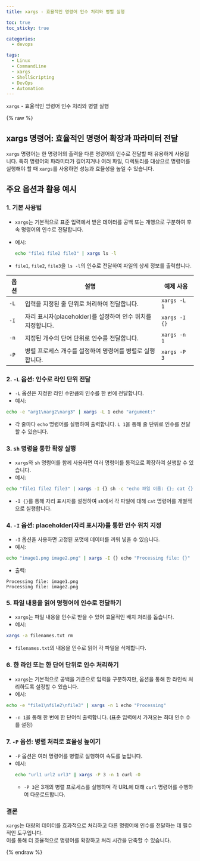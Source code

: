 ```yaml
---
title: xargs - 효율적인 명령어 인수 처리와 병렬 실행

toc: true
toc_sticky: true

categories:
  - devops

tags:
  - Linux
  - CommandLine
  - xargs
  - ShellScripting
  - DevOps
  - Automation
---
```


`xargs` - 효율적인 명령어 인수 처리와 병렬 실행

{% raw %}

## xargs 명령어: 효율적인 명령어 확장과 파라미터 전달

`xargs` 명령어는 한 명령어의 출력을 다른 명령어의 인수로 전달할 때 유용하게 사용됩니다. 특히 명령어의 파라미터가 길어지거나 여러 파일, 디렉토리를 대상으로 명령어를 실행해야 할 때 `xargs`를 사용하면 성능과 효율성을 높일 수 있습니다.

## 주요 옵션과 활용 예시


### 1. 기본 사용법

- `xargs`는 기본적으로 표준 입력에서 받은 데이터를 공백 또는 개행으로 구분하여 후속 명령어의 인수로 전달합니다.
- 예시:
  ```bash
  echo "file1 file2 file3" | xargs ls -l
  ```
  
- `file1`, `file2`, `file3`을 `ls -l`의 인수로 전달하여 파일의 상세 정보를 출력합니다.


| 옵션  | 설명                                           | 예제 사용 |
|-------|------------------------------------------------|-----------|
| `-L`  | 입력을 지정된 줄 단위로 처리하여 전달합니다.         | `xargs -L 1` |
| `-I`  | 자리 표시자(placeholder)를 설정하여 인수 위치를 지정합니다. | `xargs -I {}` |
| `-n`  | 지정된 개수의 단어 단위로 인수를 전달합니다.        | `xargs -n 1` |
| `-P`  | 병렬 프로세스 개수를 설정하여 명령어를 병렬로 실행합니다. | `xargs -P 3` |


### 2. `-L` 옵션: 인수로 라인 단위 전달

- `-L` 옵션은 지정한 라인 수만큼의 인수를 한 번에 전달합니다.
- 예시:

```bash
echo -e "arg1\narg2\narg3" | xargs -L 1 echo "argument:"
```
  
- 각 줄마다 `echo` 명령어를 실행하여 출력합니다. `L 1`을 통해 줄 단위로 인수를 전달할 수 있습니다.


### 3. `sh` 명령을 통한 확장 실행

- `xargs`와 `sh` 명령어를 함께 사용하면 여러 명령어를 동적으로 확장하여 실행할 수 있습니다.
- 예시:

```bash
echo "file1 file2 file3" | xargs -I {} sh -c "echo 파일 이름: {}; cat {}"
```
  
- `-I {}`를 통해 자리 표시자를 설정하여 `sh`에서 각 파일에 대해 `cat` 명령어를 개별적으로 실행합니다.


### 4. `-I` 옵션: placeholder(자리 표시자)를 통한 인수 위치 지정

- `-I` 옵션을 사용하면 고정된 포맷에 데이터를 끼워 넣을 수 있습니다.
- 예시:

```bash
echo "image1.png image2.png" | xargs -I {} echo "Processing file: {}"
```

- 출력:

```plaintext
Processing file: image1.png
Processing file: image2.png
```


### 5. 파일 내용을 읽어 명령어에 인수로 전달하기

- `xargs`는 파일 내용을 인수로 받을 수 있어 효율적인 배치 처리를 돕습니다.
- 예시:

```bash
xargs -a filenames.txt rm
```

- `filenames.txt`의 내용을 인수로 읽어 각 파일을 삭제합니다.


### 6. 한 라인 또는 한 단어 단위로 인수 처리하기

- `xargs`는 기본적으로 공백을 기준으로 입력을 구분하지만, 옵션을 통해 한 라인씩 처리하도록 설정할 수 있습니다.
- 예시:

```bash
echo -e "file1\nfile2\nfile3" | xargs -n 1 echo "Processing"
```

- `-n 1`을 통해 한 번에 한 단어씩 출력합니다. (표준 입력에서 가져오는 최대 인수 수를 설정)


### 7. `-P` 옵션: 병렬 처리로 효율성 높이기

- `-P` 옵션은 여러 명령어를 병렬로 실행하여 속도를 높입니다.
- 예시:
  ```bash
  echo "url1 url2 url3" | xargs -P 3 -n 1 curl -O
  ```
  - `-P 3`은 3개의 병렬 프로세스를 실행하며 각 URL에 대해 `curl` 명령어를 수행하여 다운로드합니다.


### 결론

`xargs`는 대량의 데이터를 효과적으로 처리하고 다른 명령어에 인수를 전달하는 데 필수적인 도구입니다.  
이를 통해 더 효율적으로 명령어를 확장하고 처리 시간을 단축할 수 있습니다.

{% endraw %}
 